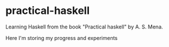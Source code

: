 # practical-haskell

Learning Haskell from the book "Practical haskell" by A. S. Mena.

Here I'm storing my progress and experiments